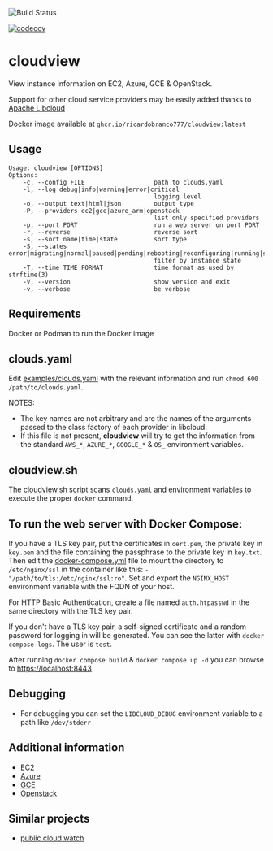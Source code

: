 ![Build Status](https://github.com/ricardobranco777/cloudview/actions/workflows/ci.yml/badge.svg)

[![codecov](https://codecov.io/gh/ricardobranco777/cloudview/branch/master/graph/badge.svg)](https://codecov.io/gh/ricardobranco777/cloudview)

# cloudview

View instance information on EC2, Azure, GCE & OpenStack.

Support for other cloud service providers may be easily added thanks to [Apache Libcloud](https://libcloud.apache.org/)

Docker image available at `ghcr.io/ricardobranco777/cloudview:latest`

## Usage

```
Usage: cloudview [OPTIONS]
Options:
    -c, --config FILE                   path to clouds.yaml
    -l, --log debug|info|warning|error|critical
                                        logging level
    -o, --output text|html|json         output type
    -P, --providers ec2|gce|azure_arm|openstack
                                        list only specified providers
    -p, --port PORT                     run a web server on port PORT
    -r, --reverse                       reverse sort
    -s, --sort name|time|state          sort type
    -S, --states error|migrating|normal|paused|pending|rebooting|reconfiguring|running|starting|stopped|stopping|suspended|terminated|unknown|updating
                                        filter by instance state
    -T, --time TIME_FORMAT              time format as used by strftime(3)
    -V, --version                       show version and exit
    -v, --verbose                       be verbose
```

## Requirements

Docker or Podman to run the Docker image

## clouds.yaml

Edit [examples/clouds.yaml](clouds.yaml) with the relevant information and run `chmod 600 /path/to/clouds.yaml`.

NOTES:
- The key names are not arbitrary and are the names of the arguments passed to the class factory of each provider in libcloud.
- If this file is not present, **cloudview** will try to get the information from the standard `AWS_*`, `AZURE_*`, `GOOGLE_*` & `OS_` environment variables.

## cloudview.sh

The [cloudview.sh](cloudview.sh) script scans `clouds.yaml` and environment variables to execute the proper `docker` command.

## To run the web server with Docker Compose:

If you have a TLS key pair, put the certificates in `cert.pem`, the private key in `key.pem` and the file containing the passphrase to the private key in `key.txt`.  Then edit the [docker-compose.yml](examples/docker-compose.yml) file to mount the directory to `/etc/nginx/ssl` in the container like this: `- "/path/to/tls:/etc/nginx/ssl:ro"`.  Set and export the `NGINX_HOST` environment variable with the FQDN of your host.

For HTTP Basic Authentication, create a file named `auth.htpasswd` in the same directory with the TLS key pair.

If you don't have a TLS key pair, a self-signed certificate and a random password for logging in will be generated.  You can see the latter with `docker compose logs`.  The user is `test`.

After running `docker compose build` & `docker compose up -d` you can browse to [https://localhost:8443](https://localhost:8443)

## Debugging

- For debugging you can set the `LIBCLOUD_DEBUG` environment variable to a path like `/dev/stderr`

## Additional information

- [EC2](https://libcloud.readthedocs.io/en/stable/compute/drivers/ec2.html)
- [Azure](https://libcloud.readthedocs.io/en/stable/compute/drivers/azure_arm.html)
- [GCE](https://libcloud.readthedocs.io/en/stable/compute/drivers/gce.html)
- [Openstack](https://libcloud.readthedocs.io/en/stable/compute/drivers/openstack.html)

## Similar projects

  - [public cloud watch](https://github.com/SUSE/pcw/)
